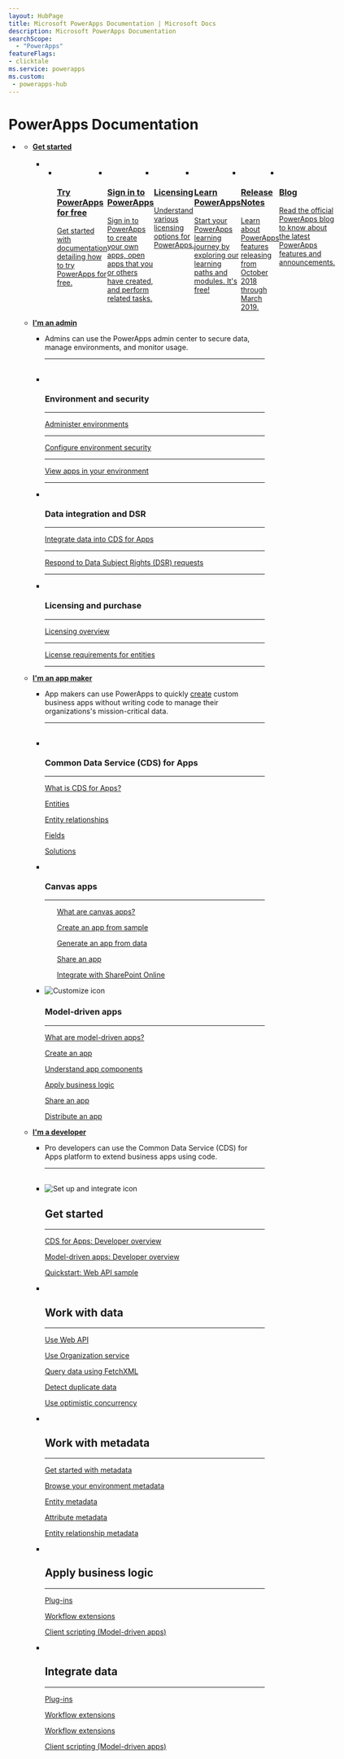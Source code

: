 ```yaml
---
layout: HubPage
title: Microsoft PowerApps Documentation | Microsoft Docs
description: Microsoft PowerApps Documentation
searchScope:
  - "PowerApps"
featureFlags:
- clicktale
ms.service: powerapps
ms.custom:
 - powerapps-hub
---
```

<div id="main"
     class="v2">
    <div class="container">
        <h1>PowerApps Documentation</h1>
        <ul class="pivots">
            <li>
                <a href="#home"></a>
                <ul id="home">
                    <li>
                        <a href="#getstarted"><strong>Get started</strong></a>
                        <ul id="getstarted"
                            class="cardsC"><br/>                            
                            <li class="fullSpan">
                                <ul class="cardsC panelContent singlePanelContent cols cols3" style="display:flex!important;">
                                    <li>
                                      <a href="/powerapps/maker/signup-for-powerapps">
                                          <div class="cardSize">
                                              <div class="cardPadding">
                                                  <div class="card">
                                                      <div class="cardImageOuter">
                                                          <div class="cardImage">
                                                              <img src="media/index/powerapps-free-trial.svg" alt="" />
                                                          </div>
                                                      </div>
                                                      <div class="cardText">
                                                          <h3>Try PowerApps for free</h3>
                                                          <p>Get started with documentation detailing how to try PowerApps for free.</p>
                                                      </div>
                                                  </div>
                                              </div>
                                          </div>
                                      </a>
                                    </li>
                                    <li>
                                      <a href="/powerapps/maker/canvas-apps/intro-maker-portal">
                                          <div class="cardSize">
                                              <div class="cardPadding">
                                                  <div class="card">
                                                      <div class="cardImageOuter">
                                                          <div class="cardImage">
                                                              <img src="media/index/powerapps-signin.svg" alt="" />
                                                          </div>
                                                      </div>
                                                      <div class="cardText">
                                                          <h3>Sign in to PowerApps</h3>
                                                          <p>Sign in to PowerApps to create your own apps, open apps that you or others have created, and perform related tasks.</p>
                                                      </div>
                                                  </div>
                                              </div>
                                          </div>
                                      </a>
                                    </li>
                                    <li>
                                      <a href="/powerapps/administrator/pricing-billing-skus">
                                          <div class="cardSize">
                                              <div class="cardPadding">
                                                  <div class="card">
                                                      <div class="cardImageOuter">
                                                          <div class="cardImage">
                                                              <img src="media/index/powerapps-billing.svg" alt="" />
                                                          </div>
                                                      </div>
                                                      <div class="cardText">
                                                          <h3>Licensing</h3>
                                                          <p>Understand various licensing options for PowerApps.</p>
                                                      </div>
                                                  </div>
                                              </div>
                                          </div>
                                      </a>
                                    </li>
                                    <li>
                                      <a href="https://docs.microsoft.com/learn/browse/?products=bizapps-power-apps">
                                          <div class="cardSize">
                                              <div class="cardPadding">
                                                  <div class="card">
                                                      <div class="cardImageOuter">
                                                          <div class="cardImage">
                                                              <img src="media/index/powerapps-learning.svg" alt="" />
                                                          </div>
                                                      </div>
                                                      <div class="cardText">
                                                          <h3>Learn PowerApps</h3>
                                                          <p>Start your PowerApps learning journey by exploring our learning paths and modules. It's free!</p>
                                                      </div>
                                                  </div>
                                              </div>
                                          </div>
                                      </a>
                                    </li>
                                    <li>
                                      <a href="https://docs.microsoft.com/business-applications-release-notes/October18/powerapps/">
                                          <div class="cardSize">
                                              <div class="cardPadding">
                                                  <div class="card">
                                                      <div class="cardImageOuter">
                                                          <div class="cardImage">
                                                              <img src="media/index/release-notes.jpg" alt="" />
                                                          </div>
                                                      </div>
                                                      <div class="cardText">
                                                          <h3>Release Notes</h3>
                                                          <p>Learn about PowerApps features releasing from October 2018 through March 2019.</p>
                                                      </div>
                                                  </div>
                                              </div>
                                          </div>
                                      </a>
                                    </li>
                                    <li>
                                      <a href="https://powerapps.microsoft.com/en-us/blog/">
                                          <div class="cardSize">
                                              <div class="cardPadding">
                                                  <div class="card">
                                                      <div class="cardImageOuter">
                                                          <div class="cardImage">
                                                              <img src="media/index/powerapps-blog.svg" alt="" />
                                                          </div>
                                                      </div>
                                                      <div class="cardText">
                                                          <h3>Blog</h3>
                                                          <p>Read the official PowerApps blog to know about the latest PowerApps features and announcements.</p>
                                                      </div>
                                                  </div>
                                              </div>
                                          </div>
                                      </a>
                                    </li>
                                </ul>
                            </li>
                        </ul>
                    </li>
                    <li>
                        <a href="#admin"><strong>I'm an admin</strong></a>
                        <ul id="admin"
                            class="cardsF">
                            <li>
                                <div class="container">
                                    <p>Admins can use the PowerApps admin center to secure data, manage environments, and monitor usage.</p><hr/><br/>
                                </div>
                            </li>
                            <li>
                                <div class="cardSize">
                                    <div class="cardPadding">
                                        <div class="card">
                                            <div class="cardImageOuter">
                                                <div class="cardImage">
                                                    <img alt="" src="media/index/i_env-security.svg">
                                                </div>
                                            </div>
                                            <div class="cardText">
                                                <h3>Environment and security</h3><hr/>
                                                <p><a href="/powerapps/administrator/environments-administration">Administer environments</a></p><hr/>
                                                <p><a href="/powerapps/administrator/database-security">Configure environment security</a></p><hr/>
                                                <p><a href="/powerapps/administrator/admin-view-apps">View apps in your environment</a></p><hr/>
                                            </div>
                                        </div>
                                    </div>
                                </div>
                            </li>
                            <li>
                                <div class="cardSize">
                                    <div class="cardPadding">
                                        <div class="card">
                                            <div class="cardImageOuter">
                                                <div class="cardImage">
                                                    <img alt="" src="media/index/i_integration.svg">
                                                </div>
                                            </div>
                                            <div class="cardText">
                                                <h3>Data integration and DSR</h3><hr/>
                                                <p><a href="/powerapps/administrator/data-integrator">Integrate data into CDS for Apps</a></p><hr/>
                                                <p><a href="/powerapps/administrator/powerapps-gdpr-dsr-guide">Respond to Data Subject Rights (DSR) requests</a></p><hr/>
                                            </div>
                                        </div>
                                    </div>
                                </div>
                            </li>
                            <li>
                                <div class="cardSize">
                                    <div class="cardPadding">
                                        <div class="card">
                                            <div class="cardImageOuter">
                                                <div class="cardImage">
                                                    <img alt="" src="media/index/i_billing.svg">
                                                </div>
                                            </div>
                                            <div class="cardText">
                                                <h3>Licensing and purchase</h3><hr/>
                                                <p><a href="/powerapps/administrator/pricing-billing-skus">Licensing overview</a></p><hr/>
                                                <p><a href="/powerapps/maker/common-data-service/data-platform-entity-licenses">License requirements for entities</a></p><hr/>
                                            </div>
                                        </div>
                                    </div>
                                </div>
                            </li>
                        </ul>
                    </li>
                    <li>
                        <a href="#maker"><strong>I'm an app maker</strong></a>
                        <ul id="maker"
                            class="cardsF">
                            <li>
                                <div class="container">
                                    <p>App makers can use PowerApps to quickly <a href="/powerapps/maker">create</a> custom business apps without writing code to manage their organizations's mission-critical data.</p><hr/><br/>
                                </div>
                            </li>
                            <li>
                                <div class="cardSize">
                                    <div class="cardPadding">
                                        <div class="card">
                                            <div class="cardImageOuter">
                                                <div class="cardImage">
                                                    <img alt="" src="media/index/i_common-data-service.svg">
                                                </div>
                                            </div>
                                            <div class="cardText">
                                                <h3>Common Data Service (CDS) for Apps</h3><hr/>
                                                <p><a class="barLink" href="/powerapps/maker/common-data-service/data-platform-intro">What is CDS for Apps?</a></p>
                                                <p><a class="barLink" href="/powerapps/maker/common-data-service/entity-overview">Entities</a></p>
                                                <p><a class="barLink" href="/powerapps/maker/common-data-service/relationships-overview">Entity relationships</a></p>
                                                <p><a class="barLink" href="/powerapps/maker/common-data-service/fields-overview">Fields</a></p>
                                               <p><a class="barLink" href="/powerapps/maker/common-data-service/solutions-overview">Solutions</a></p>
                                            </div>
                                        </div>
                                    </div>
                                </div>
                            </li>
                            <li>
                                <div class="cardSize">
                                    <div class="cardPadding">
                                        <div class="card">
                                            <div class="cardImageOuter">
                                                <div class="cardImage">
                                                    <img alt="" src="media/index/i_canvas-apps.svg">
                                                </div>
                                            </div>
                                            <div class="cardText">
                                                <h3>Canvas apps</h3><hr/>
                                                <ul>
                                                <p><a class="barLink" href="/powerapps/maker/canvas-apps/getting-started">What are canvas apps?</a></p>
                                                <p><a class="barLink" href="/powerapps/maker/canvas-apps/open-and-run-a-sample-app">Create an app from sample</a></p>
                                                <p><a class="barLink" href="/powerapps/maker/canvas-apps/data-platform-create-app">Generate an app from data</a></p>
                                                <p><a class="barLink" href="/powerapps/maker/canvas-apps/share-app">Share an app</a></p>
                                                <p><a class="barLink" href="/powerapps/maker/canvas-apps/sharepoint-scenario-intro">Integrate with SharePoint Online</a></p>
                                                </ul>
                                            </div>
                                        </div>
                                    </div>
                                </div>
                            </li>
                            <li>
                                <div class="cardSize">
                                    <div class="cardPadding">
                                        <div class="card">
                                            <div class="cardImageOuter">
                                                <div class="cardImage">
                                                    <img alt="Customize icon" src="media/index/i_model-driven-apps.svg">
                                                </div>
                                            </div>
                                            <div class="cardText">
                                                <h3>Model-driven apps</h3><hr/>
                                                <p><a class="barLink" href="/powerapps/maker/model-driven-apps/model-driven-app-overview">What are model-driven apps?</a></p>
                                                <p><a class="barLink" href="/powerapps/maker/model-driven-apps/build-first-model-driven-app">Create an app</a></p>
                                                <p><a class="barLink" href="/powerapps/maker/model-driven-apps/model-driven-app-components">Understand app components</a></p>
                                                <p><a class="barLink" href="/powerapps/maker/model-driven-apps/guide-staff-through-common-tasks-processes">Apply business logic</a></p>
                                                <p><a class="barLink" href="/powerapps/maker/model-driven-apps/share-model-driven-app">Share an app</a></p>
                                                <p><a class="barLink" href="/powerapps/maker/model-driven-apps/distribute-model-driven-app">Distribute an app</a></p>
                                            </div>
                                        </div>
                                    </div>
                                </div>
                            </li>                            
                        </ul>
                    </li>
                    <li>
                        <a href="#developer"><strong>I'm a developer</strong></a>
                        <ul id="developer"
                            class="cardsF">
                            <li>
                                <div class="container">
                                    <p>Pro developers can use the Common Data Service (CDS) for Apps platform to extend business apps using code.</p><hr/><br/>
                                </div>
                            </li>
                            <li>
                                <div class="cardSize">
                                    <div class="cardPadding">
                                        <div class="card">
                                            <div class="cardImageOuter">
                                                <div class="cardImage">
                                                    <img alt="Set up and integrate icon" src="media/index/i_get-started.svg">
                                                </div>
                                            </div>
                                            <div class="cardText">
                                                <h2>Get started</h2><hr/>
                                                <p><a class="barLink" href="/powerapps/developer/common-data-service/overview">CDS for Apps: Developer overview</a></p>
                                                <p><a class="barLink" href="/powerapps/developer/model-driven-apps/overview">Model-driven apps: Developer overview</a></p>
                                                <p><a class="barLink" href="/powerapps/developer/common-data-service/webapi/quick-start-console-app-csharp">Quickstart: Web API sample</a></p>
                                            </div>
                                        </div>
                                    </div>
                                </div>
                            </li>
                            <li>
                                <div class="cardSize">
                                    <div class="cardPadding">
                                        <div class="card">
                                            <div class="cardImageOuter">
                                                <div class="cardImage">
                                                    <img alt="" src="media/index/i_data.svg">
                                                </div>
                                            </div>
                                            <div class="cardText">
                                                <h2>Work with data</h2><hr/>
                                                <p><a class="barLink" href="/powerapps/developer/common-data-service/webapi/overview">Use Web API</a></p>
                                                <p><a class="barLink" href="/powerapps/developer/common-data-service/org-service/overview">Use Organization service</a></p>
                                                <p><a class="barLink" href="/powerapps/developer/common-data-service/use-fetchxml-construct-query">Query data using FetchXML</a></p>
                                                <p><a class="barLink" href="/powerapps/developer/common-data-service/detect-duplicate-data-with-code">Detect duplicate data</a></p>
                                                <p><a class="barLink" href="/powerapps/developer/common-data-service/optimistic-concurrency">Use optimistic concurrency</a></p>
                                             </div>
                                        </div>
                                    </div>
                                </div>
                            </li>
                            <li>
                                <div class="cardSize">
                                    <div class="cardPadding">
                                        <div class="card">
                                            <div class="cardImageOuter">
                                                <div class="cardImage">
                                                    <img alt="" src="media/index/i_entity-metadata.svg">
                                                </div>
                                            </div>
                                            <div class="cardText">
                                                <h2>Work with metadata</h2><hr/>
                                                <p><a class="barLink" href="/powerapps/developer/common-data-service/metadata-services">Get started with metadata</a></p>
                                                <p><a class="barLink" href="/powerapps/developer/common-data-service/browse-your-metadata">Browse your environment metadata</a></p>
                                                <p><a class="barLink" href="/powerapps/developer/common-data-service/entity-metadata">Entity metadata</a></p>
                                                <p><a class="barLink" href="/powerapps/developer/common-data-service/entity-attribute-metadata">Attribute metadata</a></p>
                                                <p><a class="barLink" href="/powerapps/developer/common-data-service/entity-relationship-metadata">Entity relationship metadata</a></p>
                                            </div>
                                        </div>
                                    </div>
                                </div>
                            </li>
                            <li>
                                <div class="cardSize">
                                    <div class="cardPadding">
                                        <div class="card">
                                            <div class="cardImageOuter">
                                                <div class="cardImage">
                                                    <img alt="" src="media/index/i_get-started.svg">
                                                </div>
                                            </div>
                                            <div class="cardText">
                                                <h2>Apply business logic</h2><hr/>
                                                <p><a class="barLink" href="/powerapps/developer/common-data-service/plug-ins">Plug-ins</a></p>
                                                <p><a class="barLink" href="/powerapps/developer/common-data-service/workflow/workflow-extensions">Workflow extensions</a></p>
                                                <p><a class="barLink" href="/powerapps/developer/model-driven-apps/client-scripting">Client scripting (Model-driven apps)</a></p>
                                            </div>
                                        </div>
                                    </div>
                                </div>
                            </li>
                            <li>
                                <div class="cardSize">
                                    <div class="cardPadding">
                                        <div class="card">
                                            <div class="cardImageOuter">
                                                <div class="cardImage">
                                                    <img alt="" src="images/i_get-started.svg">
                                                </div>
                                            </div>
                                            <div class="cardText">
                                                <h2>Integrate data</h2><hr/>
                                                <p><a class="barLink" href="/powerapps/developer/common-data-service/plug-ins">Plug-ins</a></p>
                                                <p><a class="barLink" href="/powerapps/developer/common-data-service/workflow/workflow-extensions">Workflow extensions</a></p>
                                                <p><a class="barLink" href="/powerapps/developer/common-data-service/workflow/workflow-extensions">Workflow extensions</a></p>
                                                <p><a class="barLink" href="/powerapps/developer/model-driven-apps/client-scripting">Client scripting (Model-driven apps)</a></p>
                                            </div>
                                        </div>
                                    </div>
                                </div>
                            </li>
                        </ul>
                    </li> 
                </ul>
            </li>
        </ul>
    </div>
</div>
